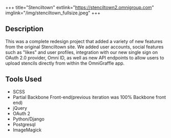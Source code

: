 +++
title="Stenciltown"
extlink="https://stenciltown2.omnigroup.com"
imglink="/img/stenciltown_fullsize.jpeg"
+++

## Description  
This was a complete redesign project that added a variety of new features from the original Stenciltown site.
We added user accounts, social features such as "likes" and user profiles, integration with our new single sign on OAuth 2.0 provider, Omni ID, as well as new API endpoints to allow users to upload stencils directly from within the OmniGraffle app.

## Tools Used  
- SCSS
- Partial Backbone Front-end(previous iteration was 100% Backbone front end)
- jQuery
- OAuth 2
- Python/Django
- Postgresql
- ImageMagick
